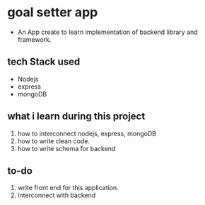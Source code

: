 # goal setter app
- An App create to learn implementation of backend library and framework. 

## tech Stack used
- Nodejs
- express
- mongoDB

## what i learn during this project
1. how to interconnect nodejs, express, mongoDB
2. how to write clean code.
3. how to write schema for backend

## to-do
1. write front end for this application.
2. interconnect with backend 
